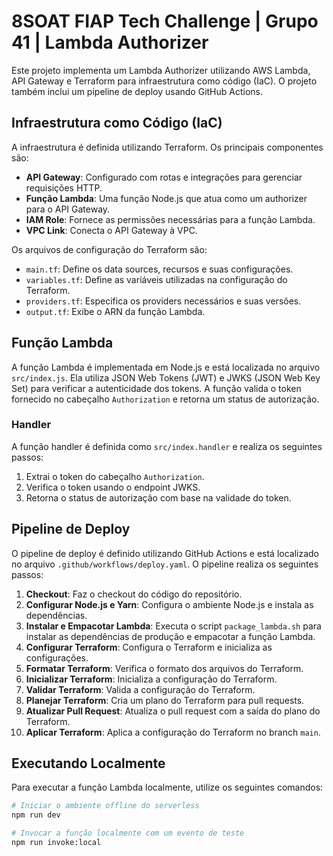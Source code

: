# 8SOAT FIAP Tech Challenge | Grupo 41 | Lambda Authorizer

Este projeto implementa um Lambda Authorizer utilizando AWS Lambda, API Gateway e Terraform para infraestrutura como código (IaC). O projeto também inclui um pipeline de deploy usando GitHub Actions.

## Infraestrutura como Código (IaC)

A infraestrutura é definida utilizando Terraform. Os principais componentes são:

- **API Gateway**: Configurado com rotas e integrações para gerenciar requisições HTTP.
- **Função Lambda**: Uma função Node.js que atua como um authorizer para o API Gateway.
- **IAM Role**: Fornece as permissões necessárias para a função Lambda.
- **VPC Link**: Conecta o API Gateway à VPC.

Os arquivos de configuração do Terraform são:

- `main.tf`: Define os data sources, recursos e suas configurações.
- `variables.tf`: Define as variáveis utilizadas na configuração do Terraform.
- `providers.tf`: Especifica os providers necessários e suas versões.
- `output.tf`: Exibe o ARN da função Lambda.

## Função Lambda

A função Lambda é implementada em Node.js e está localizada no arquivo `src/index.js`. Ela utiliza JSON Web Tokens (JWT) e JWKS (JSON Web Key Set) para verificar a autenticidade dos tokens. A função valida o token fornecido no cabeçalho `Authorization` e retorna um status de autorização.

### Handler

A função handler é definida como `src/index.handler` e realiza os seguintes passos:

1. Extrai o token do cabeçalho `Authorization`.
2. Verifica o token usando o endpoint JWKS.
3. Retorna o status de autorização com base na validade do token.

## Pipeline de Deploy

O pipeline de deploy é definido utilizando GitHub Actions e está localizado no arquivo `.github/workflows/deploy.yaml`. O pipeline realiza os seguintes passos:

1. **Checkout**: Faz o checkout do código do repositório.
2. **Configurar Node.js e Yarn**: Configura o ambiente Node.js e instala as dependências.
3. **Instalar e Empacotar Lambda**: Executa o script `package_lambda.sh` para instalar as dependências de produção e empacotar a função Lambda.
4. **Configurar Terraform**: Configura o Terraform e inicializa as configurações.
5. **Formatar Terraform**: Verifica o formato dos arquivos do Terraform.
6. **Inicializar Terraform**: Inicializa a configuração do Terraform.
7. **Validar Terraform**: Valida a configuração do Terraform.
8. **Planejar Terraform**: Cria um plano do Terraform para pull requests.
9. **Atualizar Pull Request**: Atualiza o pull request com a saída do plano do Terraform.
10. **Aplicar Terraform**: Aplica a configuração do Terraform no branch `main`.

## Executando Localmente

Para executar a função Lambda localmente, utilize os seguintes comandos:

```sh
# Iniciar o ambiente offline do serverless
npm run dev

# Invocar a função localmente com um evento de teste
npm run invoke:local
```

